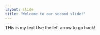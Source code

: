 ```yaml
---
layout: slide
title: "Welcome to our second slide!"
---
```

THis is my text
Use the left arrow to go back!
